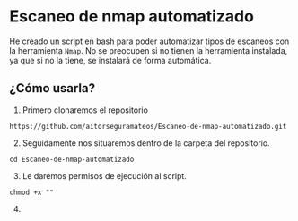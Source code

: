 # Escaneo de nmap automatizado

He creado un script en bash para poder automatizar tipos de escaneos con la herramienta `Nmap`. No se preocupen si no tienen la herramienta instalada, ya que si no la tiene, se instalará de forma automática.

¿Cómo usarla?
----------------
1. Primero clonaremos el repositorio
```
https://github.com/aitorseguramateos/Escaneo-de-nmap-automatizado.git
```

2. Seguidamente nos situaremos dentro de la carpeta del repositorio.
```
cd Escaneo-de-nmap-automatizado
```

3. Le daremos permisos de ejecución al script.
```
chmod +x ""
```
4. 
